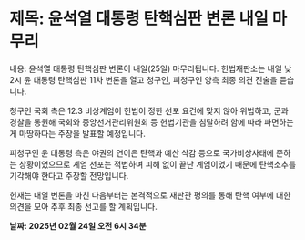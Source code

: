 # **제목: 윤석열 대통령 탄핵심판 변론 내일  마무리**

  내용: 윤석열 대통령 탄핵심판 변론이 내일(25일) 마무리됩니다. 헌법재판소는 내일 낮 2시 윤 대통령 탄핵심판 11차 변론을 열고 청구인, 피청구인 양측 최종 의견 진술을 듣습니다.

청구인 국회 측은 12.3 비상계엄이 헌법이 정한 선포 요건에 맞지 않아 위법하고, 군과 경찰을 통원해 국회와 중앙선거관리위원회 등 헌법기관을 침탈하려 함에 따라 파면하는 게 마땅하다는 주장을 발표할 예정입니다.

피청구인 윤 대통령 측은 야권의 연이은 탄핵과 예산 삭감 등으로 국가비상사태에 준하는 상황이었으므로 계엄 선포는 적법하며 피해 없이 끝난 계엄이었기 때문에 탄핵소추를 기각해야 한다고 주장할 전망입니다.

헌재는 내일 변론을 마친 다음부터는 본격적으로 재판관 평의를 통해 탄핵 여부에 대한 의견을 모아 추후 최종 선고를 할 계획입니다.

  **날짜: 2025년 02월 24일 오전 6시 34분**